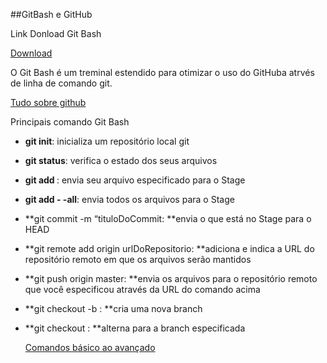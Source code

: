 ##GitBash e GitHub

Link Donload Git Bash

[Download](https://git-scm.com/downloads)

O Git Bash é um treminal estendido para otimizar o uso do GitHuba atrvés de linha de comando git.

[Tudo sobre github](https://www.hostinger.com.br/tutoriais/o-que-github)

Principais comando Git Bash 

- **git init**: inicializa um repositório local git

- **git status**: verifica o estado dos seus arquivos

- **git add <nomeDoArquivo>**: envia seu arquivo especificado para o Stage

- **git add - -all**: envia todos os arquivos para o Stage

- **git commit -m “tituloDoCommit: **envia o que está no Stage para o HEAD

- **git remote add origin urlDoRepositorio: **adiciona e indica a URL do repositório remoto em que os arquivos serão mantidos

- **git push origin master: **envia os arquivos para o repositório remoto que você especificou através da URL do comando acima

- **git checkout -b <nomeDaBranch>: **cria uma nova branch

- **git checkout <nomeDaBranch>: **alterna para a branch especificada

  [Comandos básico ao avançado](https://comandosgit.github.io/)

  ​

  ​


